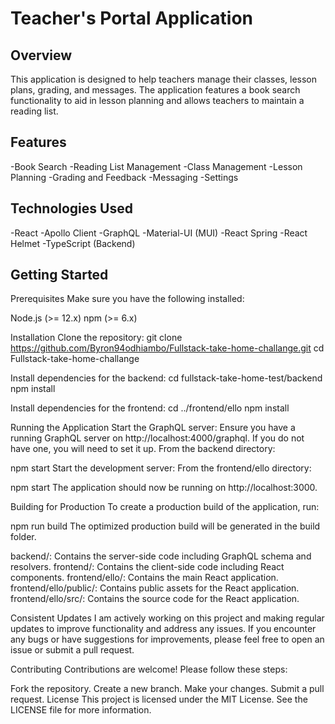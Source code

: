 # Teacher's Portal Application
## Overview
This application is designed to help teachers manage their classes, lesson plans, grading, and messages. The application features a book search functionality to aid in lesson planning and allows teachers to maintain a reading list.

## Features
-Book Search
-Reading List Management
-Class Management
-Lesson Planning
-Grading and Feedback
-Messaging
-Settings

## Technologies Used
-React
-Apollo Client
-GraphQL
-Material-UI (MUI)
-React Spring
-React Helmet
-TypeScript (Backend)

## Getting Started
Prerequisites
Make sure you have the following installed:

Node.js (>= 12.x)
npm (>= 6.x)


Installation
Clone the repository:
git clone https://github.com/Byron94odhiambo/Fullstack-take-home-challange.git
cd Fullstack-take-home-challange


Install dependencies for the backend:
cd fullstack-take-home-test/backend
npm install

Install dependencies for the frontend:
cd ../frontend/ello
npm install

Running the Application
Start the GraphQL server:
Ensure you have a running GraphQL server on http://localhost:4000/graphql. If you do not have one, you will need to set it up. From the backend directory:


npm start
Start the development server:
From the frontend/ello directory:

npm start
The application should now be running on http://localhost:3000.

Building for Production
To create a production build of the application, run:


npm run build
The optimized production build will be generated in the build folder.


backend/: Contains the server-side code including GraphQL schema and resolvers.
frontend/: Contains the client-side code including React components.
frontend/ello/: Contains the main React application.
frontend/ello/public/: Contains public assets for the React application.
frontend/ello/src/: Contains the source code for the React application.

Consistent Updates
I am actively working on this project and making regular updates to improve functionality and address any issues. If you encounter any bugs or have suggestions for improvements, please feel free to open an issue or submit a pull request.

Contributing
Contributions are welcome! Please follow these steps:

Fork the repository.
Create a new branch.
Make your changes.
Submit a pull request.
License
This project is licensed under the MIT License. See the LICENSE file for more information.
